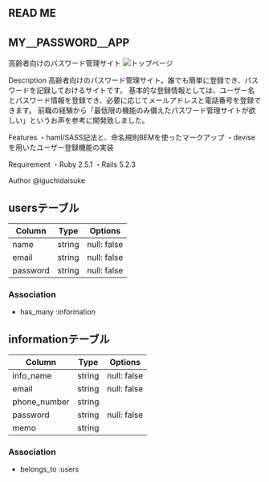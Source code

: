 ## READ ME


## MY＿PASSWORD＿APP
高齢者向けのパスワード管理サイト
![トップページ](https://user-images.githubusercontent.com/59217782/75863738-51b7ab80-5e44-11ea-8a5f-d252e9b51686.png">)

Description
高齢者向けのパスワード管理サイト。誰でも簡単に登録でき、パスワードを記録しておけるサイトです。
基本的な登録情報としては、ユーザー名とパスワード情報を登録でき、必要に応じてメールアドレスと電話番号を登録できます。
前職の経験から「最低限の機能のみ備えたパスワード管理サイトが欲しい」というお声を参考に開発致しました。

Features
・haml/SASS記法と、命名規則BEMを使ったマークアップ
・deviseを用いたユーザー登録機能の実装

Requirement
・Ruby 2.5.1
・Rails 5.2.3

Author
@iguchidaisuke


## usersテーブル
|Column|Type|Options|
|------|----|-------|
|name|string|null: false|
|email|string|null: false|
|password|string|null: false|
### Association
- has_many :information

## informationテーブル
|Column|Type|Options|
|------|----|-------|
|info_name|string|null: false|
|email|string|null: false|
|phone_number|string||
|password|string|null: false|
|memo|string||

### Association
- belongs_to :users